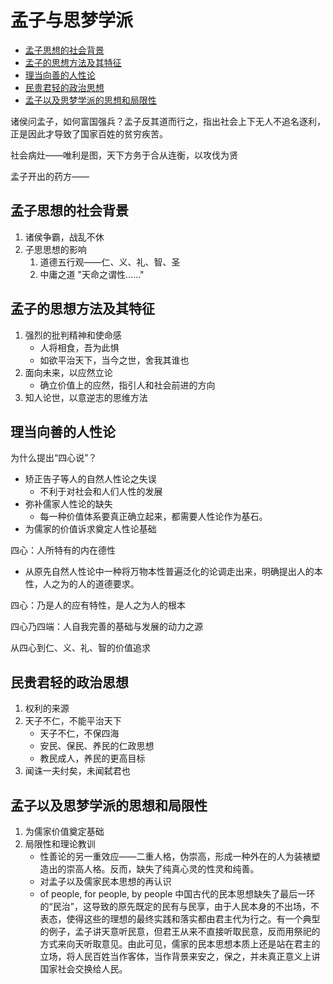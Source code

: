 # 孟子与思梦学派


<!-- vim-markdown-toc Marked -->

* [孟子思想的社会背景](#孟子思想的社会背景)
* [孟子的思想方法及其特征](#孟子的思想方法及其特征)
* [理当向善的人性论](#理当向善的人性论)
* [民贵君轻的政治思想](#民贵君轻的政治思想)
* [孟子以及思梦学派的思想和局限性](#孟子以及思梦学派的思想和局限性)

<!-- vim-markdown-toc -->

诸侯问孟子，如何富国强兵？孟子反其道而行之，指出社会上下无人不追名逐利，正是因此才导致了国家百姓的贫穷疾苦。

社会病灶——唯利是图，天下方务于合从连衡，以攻伐为贤

孟子开出的药方——

## 孟子思想的社会背景

1. 诸侯争霸，战乱不休
2. 子思思想的影响
	1. 道德五行观——仁、义、礼、智、圣
	2. 中庸之道 "天命之谓性……"

## 孟子的思想方法及其特征

1. 强烈的批判精神和使命感
	- 人将相食，吾为此惧
	- 如欲平治天下，当今之世，舍我其谁也
2. 面向未来，以应然立论
	- 确立价值上的应然，指引人和社会前进的方向
3. 知人论世，以意逆志的思维方法

## 理当向善的人性论

为什么提出“四心说”？
- 矫正告子等人的自然人性论之失误
	- 不利于对社会和人们人性的发展
- 弥补儒家人性论的缺失
	- 每一种价值体系要真正确立起来，都需要人性论作为基石。
- 为儒家的价值诉求奠定人性论基础

四心：人所特有的内在德性
- 从原先自然人性论中一种将万物本性普遍泛化的论调走出来，明确提出人的本性，人之为的人的道德要求。

四心：乃是人的应有特性，是人之为人的根本

四心乃四端：人自我完善的基础与发展的动力之源

从四心到仁、义、礼、智的价值追求

## 民贵君轻的政治思想

1. 权利的来源
2. 天子不仁，不能平治天下
	- 天子不仁，不保四海
	- 安民、保民、养民的仁政思想
	- 教民成人，养民的更高目标
3. 闻诛一夫纣矣，未闻弑君也

## 孟子以及思梦学派的思想和局限性

1. 为儒家价值奠定基础
2. 局限性和理论教训
	- 性善论的另一重效应——二重人格，伪崇高，形成一种外在的人为装裱塑造出的崇高人格。反而，缺失了纯真心灵的性灵和纯善。
	- 对孟子以及儒家民本思想的再认识
	- of people, for people, by people 中国古代的民本思想缺失了最后一环的“民治”，这导致的原先既定的民有与民享，由于人民本身的不出场，不表态，使得这些的理想的最终实践和落实都由君主代为行之。有一个典型的例子，孟子讲天意听民意，但君王从来不直接听取民意，反而用祭祀的方式来向天听取意见。由此可见，儒家的民本思想本质上还是站在君主的立场，将人民百姓当作客体，当作背景来安之，保之，并未真正意义上讲国家社会交换给人民。

